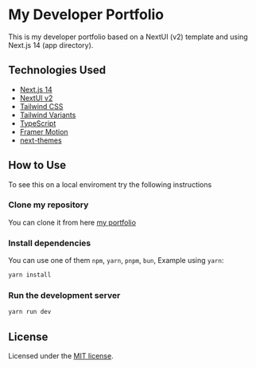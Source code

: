 # My Developer Portfolio

This is my developer portfolio based on a NextUI (v2) template and using Next.js 14 (app directory).

## Technologies Used

- [Next.js 14](https://nextjs.org/docs/getting-started)
- [NextUI v2](https://nextui.org/)
- [Tailwind CSS](https://tailwindcss.com/)
- [Tailwind Variants](https://tailwind-variants.org)
- [TypeScript](https://www.typescriptlang.org/)
- [Framer Motion](https://www.framer.com/motion/)
- [next-themes](https://github.com/pacocoursey/next-themes)

## How to Use

To see this on a local enviroment try the following instructions

### Clone my repository

You can clone it from here [my portfolio](https://github.com/jojupacr5/my-portfolio)

### Install dependencies

You can use one of them `npm`, `yarn`, `pnpm`, `bun`, Example using `yarn`:

```bash
yarn install
```

### Run the development server

```bash
yarn run dev
```

## License

Licensed under the [MIT license](https://github.com/nextui-org/next-app-template/blob/main/LICENSE).
